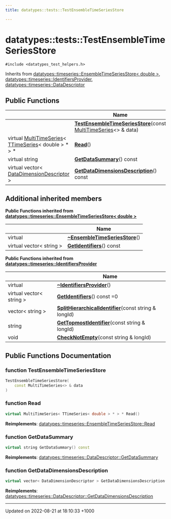 ```yaml
---
title: datatypes::tests::TestEnsembleTimeSeriesStore

---
```


# datatypes::tests::TestEnsembleTimeSeriesStore






`#include <datatypes_test_helpers.h>`

Inherits from [datatypes::timeseries::EnsembleTimeSeriesStore< double >](/uchronia-ts-doc/cpp/Classes/classdatatypes_1_1timeseries_1_1EnsembleTimeSeriesStore/), [datatypes::timeseries::IdentifiersProvider](/uchronia-ts-doc/cpp/Classes/classdatatypes_1_1timeseries_1_1IdentifiersProvider/), [datatypes::timeseries::DataDescriptor](/uchronia-ts-doc/cpp/Classes/classdatatypes_1_1timeseries_1_1DataDescriptor/)

## Public Functions

|                | Name           |
| -------------- | -------------- |
| | **[TestEnsembleTimeSeriesStore](/uchronia-ts-doc/cpp/Classes/classdatatypes_1_1tests_1_1TestEnsembleTimeSeriesStore/#function-testensembletimeseriesstore)**(const [MultiTimeSeries](/uchronia-ts-doc/cpp/Classes/classdatatypes_1_1timeseries_1_1MultiTimeSeries/)<> & data) |
| virtual [MultiTimeSeries](/uchronia-ts-doc/cpp/Classes/classdatatypes_1_1timeseries_1_1MultiTimeSeries/)< [TTimeSeries](/uchronia-ts-doc/cpp/Classes/classdatatypes_1_1timeseries_1_1TTimeSeries/)< double > * > * | **[Read](/uchronia-ts-doc/cpp/Classes/classdatatypes_1_1tests_1_1TestEnsembleTimeSeriesStore/#function-read)**() |
| virtual string | **[GetDataSummary](/uchronia-ts-doc/cpp/Classes/classdatatypes_1_1tests_1_1TestEnsembleTimeSeriesStore/#function-getdatasummary)**() const |
| virtual vector< [DataDimensionDescriptor](/uchronia-ts-doc/cpp/Classes/classdatatypes_1_1timeseries_1_1DataDimensionDescriptor/) > | **[GetDataDimensionsDescription](/uchronia-ts-doc/cpp/Classes/classdatatypes_1_1tests_1_1TestEnsembleTimeSeriesStore/#function-getdatadimensionsdescription)**() const |

## Additional inherited members

**Public Functions inherited from [datatypes::timeseries::EnsembleTimeSeriesStore< double >](/uchronia-ts-doc/cpp/Classes/classdatatypes_1_1timeseries_1_1EnsembleTimeSeriesStore/)**

|                | Name           |
| -------------- | -------------- |
| virtual | **[~EnsembleTimeSeriesStore](/uchronia-ts-doc/cpp/Classes/classdatatypes_1_1timeseries_1_1EnsembleTimeSeriesStore/#function-~ensembletimeseriesstore)**() |
| virtual vector< string > | **[GetIdentifiers](/uchronia-ts-doc/cpp/Classes/classdatatypes_1_1timeseries_1_1EnsembleTimeSeriesStore/#function-getidentifiers)**() const |

**Public Functions inherited from [datatypes::timeseries::IdentifiersProvider](/uchronia-ts-doc/cpp/Classes/classdatatypes_1_1timeseries_1_1IdentifiersProvider/)**

|                | Name           |
| -------------- | -------------- |
| virtual | **[~IdentifiersProvider](/uchronia-ts-doc/cpp/Classes/classdatatypes_1_1timeseries_1_1IdentifiersProvider/#function-~identifiersprovider)**() |
| virtual vector< string > | **[GetIdentifiers](/uchronia-ts-doc/cpp/Classes/classdatatypes_1_1timeseries_1_1IdentifiersProvider/#function-getidentifiers)**() const =0 |
| vector< string > | **[SplitHierarchicalIdentifier](/uchronia-ts-doc/cpp/Classes/classdatatypes_1_1timeseries_1_1IdentifiersProvider/#function-splithierarchicalidentifier)**(const string & longId) |
| string | **[GetTopmostIdentifier](/uchronia-ts-doc/cpp/Classes/classdatatypes_1_1timeseries_1_1IdentifiersProvider/#function-gettopmostidentifier)**(const string & longId) |
| void | **[CheckNotEmpty](/uchronia-ts-doc/cpp/Classes/classdatatypes_1_1timeseries_1_1IdentifiersProvider/#function-checknotempty)**(const string & longId) |


## Public Functions Documentation

### function TestEnsembleTimeSeriesStore

```cpp
TestEnsembleTimeSeriesStore(
    const MultiTimeSeries<> & data
)
```


### function Read

```cpp
virtual MultiTimeSeries< TTimeSeries< double > * > * Read()
```


**Reimplements**: [datatypes::timeseries::EnsembleTimeSeriesStore::Read](/uchronia-ts-doc/cpp/Classes/classdatatypes_1_1timeseries_1_1EnsembleTimeSeriesStore/#function-read)


### function GetDataSummary

```cpp
virtual string GetDataSummary() const
```


**Reimplements**: [datatypes::timeseries::DataDescriptor::GetDataSummary](/uchronia-ts-doc/cpp/Classes/classdatatypes_1_1timeseries_1_1DataDescriptor/#function-getdatasummary)


### function GetDataDimensionsDescription

```cpp
virtual vector< DataDimensionDescriptor > GetDataDimensionsDescription() const
```


**Reimplements**: [datatypes::timeseries::DataDescriptor::GetDataDimensionsDescription](/uchronia-ts-doc/cpp/Classes/classdatatypes_1_1timeseries_1_1DataDescriptor/#function-getdatadimensionsdescription)


-------------------------------

Updated on 2022-08-21 at 18:10:33 +1000